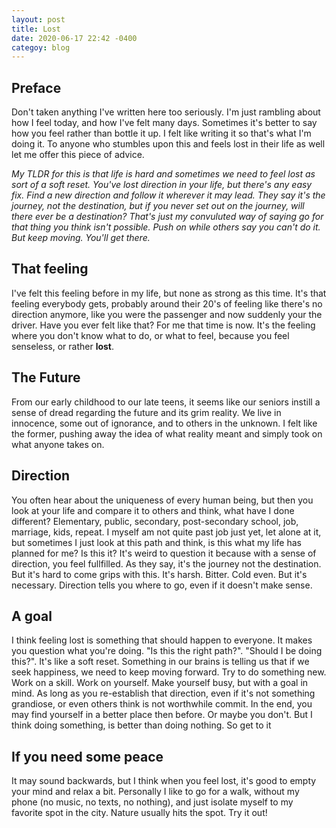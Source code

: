 ```yaml
---
layout: post
title: Lost
date: 2020-06-17 22:42 -0400
categoy: blog
---
```


## Preface
Don't taken anything I've written here too seriously. I'm just rambling about how I feel today, and how I've felt many days. Sometimes it's better to say how you feel rather than bottle it up. I felt like writing it so that's what I'm doing it. To anyone who stumbles upon this and feels lost in their life as well let me offer this piece of advice.

*My TLDR for this is that life is hard and sometimes we need to feel lost as sort of a soft reset. You've lost direction in your life, but there's any easy fix. Find a new direction and follow it wherever it may lead. They say it's the journey, not the destination, but if you never set out on the journey, will there ever be a destination? That's just my convuluted way of saying go for that thing you think isn't possible. Push on while others say you can't do it. But keep moving. You'll get there.*

## That feeling

I've felt this feeling before in my life, but none as strong as this time. It's that feeling everybody gets, probably around their 20's of feeling like there's no direction anymore, like you were the passenger and now suddenly your the driver. Have you ever felt like that? For me that time is now. It's the feeling where you don't know what to do, or what to feel, because you feel senseless, or rather **lost**. 

## The Future

From our early childhood to our late teens, it seems like our seniors instill a sense of dread regarding the future and its grim reality. We live in innocence, some out of ignorance, and to others in the unknown. I felt like the former, pushing away the idea of what reality meant and simply took on what anyone takes on.

## Direction

You often hear about the uniqueness of every human being, but then you look at your life and compare it to others and think, what have I done different? Elementary, public, secondary, post-secondary school, job, marriage, kids, repeat. I myself am not quite past job just yet, let alone at it, but sometimes I just look at this path and think, is this what my life has planned for me? Is this it? It's weird to question it because with a sense of direction, you feel fullfilled. As they say, it's the journey not the destination. But it's hard to come grips with this. It's harsh. Bitter. Cold even. But it's necessary. Direction tells you where to go, even if it doesn't make sense. 

## A goal

I think feeling lost is something that should happen to everyone. It makes you question what you're doing. "Is this the right path?". "Should I be doing this?". It's like a soft reset. Something in our brains is telling us that if we seek happiness, we need to keep moving forward. Try to do something new. Work on a skill. Work on yourself. Make yourself busy, but with a goal in mind. As long as you re-establish that direction, even if it's not something grandiose, or even others think is not worthwhile commit. In the end, you may find yourself in a better place then before. Or maybe you don't. But I think doing something, is better than doing nothing. So get to it

## If you need some peace

It may sound backwards, but I think when you feel lost, it's good to empty your mind and relax a bit. Personally I like to go for a walk, without my phone (no music, no texts, no nothing), and just isolate myself to my favorite spot in the city. Nature usually hits the spot. Try it out! 
